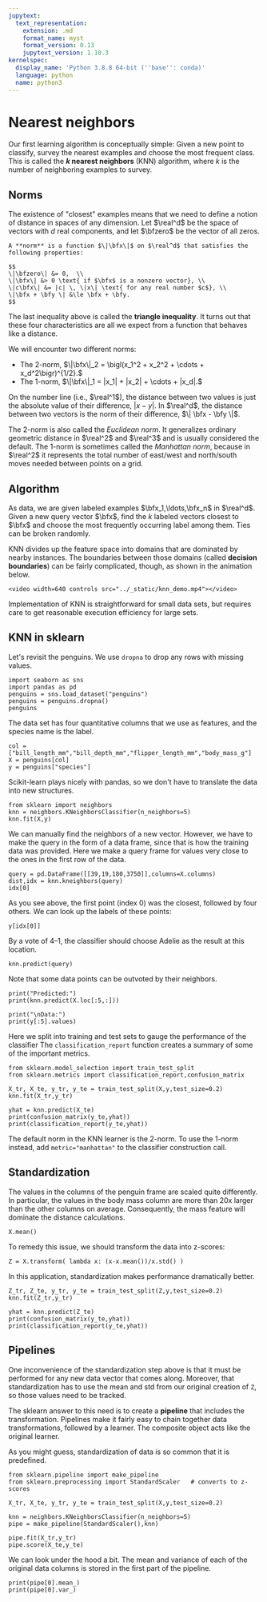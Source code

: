 ```yaml
---
jupytext:
  text_representation:
    extension: .md
    format_name: myst
    format_version: 0.13
    jupytext_version: 1.10.3
kernelspec:
  display_name: 'Python 3.8.8 64-bit (''base'': conda)'
  language: python
  name: python3
---
```

# Nearest neighbors

Our first learning algorithm is conceptually simple: Given a new point to classify, survey the nearest examples and choose the most frequent class. This is called the **$k$ nearest neighbors** (KNN) algorithm, where $k$ is the number of neighboring examples to survey.

## Norms

The existence of "closest" examples means that we need to define a notion of distance in spaces of any dimension. Let $\real^d$ be the space of vectors with $d$ real components, and let $\bfzero$ be the vector of all zeros.

```{prf:definition}
A **norm** is a function $\|\bfx\|$ on $\real^d$ that satisfies the following properties:

$$
\|\bfzero\| &= 0,  \\ 
\|\bfx\| &> 0 \text{ if $\bfx$ is a nonzero vector}, \\ 
\|c\bfx\| &= |c| \, \|x\| \text{ for any real number $c$}, \\ 
\|\bfx + \bfy \| &\le \bfx + \bfy.
$$
```

The last inequality above is called the **triangle inequality**. It turns out that these four characteristics are all we expect from a function that behaves like a distance. 

We will encounter two different norms:

* The 2-norm, $\|\bfx\|_2 = \bigl(x_1^2 + x_2^2 + \cdots + x_d^2\bigr)^{1/2}.$
* The 1-norm, $\|\bfx\|_1 = |x_1| + |x_2| + \cdots + |x_d|.$

On the number line (i.e., $\real^1$), the distance between two values is just the absolute value of their difference, $|x-y|$. In $\real^d$, the distance between two vectors is the norm of their difference, $\| \bfx - \bfy \|$. 

The 2-norm is also called the *Euclidean norm*. It generalizes ordinary geometric distance in $\real^2$ and $\real^3$ and is usually considered the default. The 1-norm is sometimes called the *Manhattan norm*, because in $\real^2$ it represents the total number of east/west and north/south moves needed between points on a grid.

## Algorithm

As data, we are given labeled examples $\bfx_1,\ldots,\bfx_n$ in $\real^d$. Given a new query vector $\bfx$, find the $k$ labeled vectors closest to $\bfx$ and choose the most frequently occurring label among them. Ties can be broken randomly.

KNN divides up the feature space into domains that are dominated by nearby instances. The boundaries between those domains (called **decision boundaries**) can be fairly complicated, though, as shown in the animation below. 

```{raw} html
<video width=640 controls src="../_static/knn_demo.mp4"></video>
```

Implementation of KNN is straightforward for small data sets, but requires care to get reasonable execution efficiency for large sets.

## KNN in sklearn

Let's revisit the penguins. We use `dropna` to drop any rows with missing values.
```{code-cell}
import seaborn as sns
import pandas as pd
penguins = sns.load_dataset("penguins")
penguins = penguins.dropna()
penguins
```

The data set has four quantitative columns that we use as features, and the species name is the label. 

```{code-cell}
col = ["bill_length_mm","bill_depth_mm","flipper_length_mm","body_mass_g"]
X = penguins[col]
y = penguins["species"]
```

Scikit-learn plays nicely with pandas, so we don't have to translate the data into new structures. 

```{code-cell}
from sklearn import neighbors
knn = neighbors.KNeighborsClassifier(n_neighbors=5)
knn.fit(X,y)
```

We can manually find the neighbors of a new vector. However, we have to make the query in the form of a data frame, since that is how the training data was provided. Here we make a query frame for values very close to the ones in the first row of the data.

```{code-cell}
query = pd.DataFrame([[39,19,180,3750]],columns=X.columns)
dist,idx = knn.kneighbors(query)
idx[0]
```

As you see above, the first point (index 0) was the closest, followed by four others. We can look up the labels of these points:

```{code-cell}
y[idx[0]]
```

By a vote of 4–1, the classifier should choose Adelie as the result at this location.

```{code-cell}
knn.predict(query)
```

Note that some data points can be outvoted by their neighbors.

```{code-cell}
print("Predicted:")
print(knn.predict(X.loc[:5,:]))

print("\nData:")
print(y[:5].values)
```

Here we split into training and test sets to gauge the performance of the classifier The `classification_report` function creates a summary of some of the important metrics.

```{code-cell}
from sklearn.model_selection import train_test_split
from sklearn.metrics import classification_report,confusion_matrix

X_tr, X_te, y_tr, y_te = train_test_split(X,y,test_size=0.2)
knn.fit(X_tr,y_tr)

yhat = knn.predict(X_te)
print(confusion_matrix(y_te,yhat))
print(classification_report(y_te,yhat))
```


<!-- To assess performance, let's apply 10-fold cross-validation to KNN learners with varying $k$.
```{code-cell}
from sklearn.model_selection import cross_val_score,KFold

K = range(1,10)
score_mean,score_std = [],[]
kf = KFold(n_splits=10,shuffle=True,random_state=1)
for k in K:
    knn = neighbors.KNeighborsClassifier(n_neighbors=k)
    scores = cross_val_score(knn,X,y,cv=kf)
    score_mean.append(scores.mean())
    score_std.append(scores.std())

pd.DataFrame({"k":K,"accuracy mean":score_mean,"accuracy std":score_std})
```

There is no improvement here over $k=1$, in which each query just adopts the species of the nearest data vector. -->

The default norm in the KNN learner is the 2-norm. To use the 1-norm instead, add `metric="manhattan"` to the classifier construction call.

## Standardization

The values in the columns of the penguin frame are scaled quite differently. In particular, the values in the body mass column are more than 20x larger than the other columns on average. Consequently, the mass feature will dominate the distance calculations.

```{code-cell}
X.mean()
```

To remedy this issue, we should transform the data into z-scores:

```{code-cell}
Z = X.transform( lambda x: (x-x.mean())/x.std() )
```

In this application, standardization makes performance dramatically better.

```{code-cell}
Z_tr, Z_te, y_tr, y_te = train_test_split(Z,y,test_size=0.2)
knn.fit(Z_tr,y_tr)

yhat = knn.predict(Z_te)
print(confusion_matrix(y_te,yhat))
print(classification_report(y_te,yhat))
```

## Pipelines

One inconvenience of the standardization step above is that it must be performed for any new data vector that comes along. Moreover, that standardization has to use the mean and std from our original creation of `Z`, so those values need to be tracked. 

The sklearn answer to this need is to create a **pipeline** that includes the transformation. Pipelines make it fairly easy to chain together data transformations, followed by a learner. The composite object acts like the original learner.

As you might guess, standardization of data is so common that it is predefined.

```{code-cell}
from sklearn.pipeline import make_pipeline
from sklearn.preprocessing import StandardScaler   # converts to z-scores

X_tr, X_te, y_tr, y_te = train_test_split(X,y,test_size=0.2)

knn = neighbors.KNeighborsClassifier(n_neighbors=5)
pipe = make_pipeline(StandardScaler(),knn)

pipe.fit(X_tr,y_tr)
pipe.score(X_te,y_te)
```

We can look under the hood a bit. The mean and variance of each of the original data columns is stored in the first part of the pipeline.

```{code-cell}
print(pipe[0].mean_)
print(pipe[0].var_)
```

